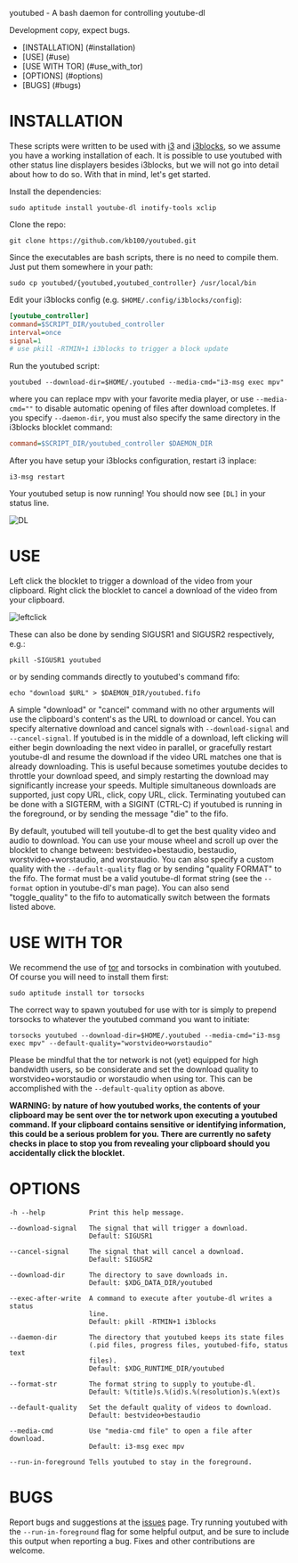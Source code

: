 youtubed - A bash daemon for controlling youtube-dl



Development copy, expect bugs.

- [INSTALLATION] (#installation)
- [USE] (#use)
- [USE WITH TOR] (#use_with_tor)
- [OPTIONS] (#options)
- [BUGS] (#bugs)

# INSTALLATION

These scripts were written to be used with [i3](http://www.i3wm.org) and [i3blocks](https://github.com/vivien/i3blocks), so we assume you have a working installation of each.
It is possible to use youtubed with other status line displayers besides i3blocks, but we will not go into detail about how to do so.
With that in mind, let's get started.

Install the dependencies:

```ShellSession
sudo aptitude install youtube-dl inotify-tools xclip
```

Clone the repo:

```ShellSession
git clone https://github.com/kb100/youtubed.git
```

Since the executables are bash scripts, there is no need to compile them.
Just put them somewhere in your path:

```ShellSession
sudo cp youtubed/{youtubed,youtubed_controller} /usr/local/bin
```

Edit your i3blocks config (e.g. `$HOME/.config/i3blocks/config`):

```INI
[youtube_controller]
command=$SCRIPT_DIR/youtubed_controller
interval=once
signal=1
# use pkill -RTMIN+1 i3blocks to trigger a block update
```

Run the youtubed script:

```ShellSession
youtubed --download-dir=$HOME/.youtubed --media-cmd="i3-msg exec mpv"
```

where you can replace mpv with your favorite media player, or use `--media-cmd=""` to disable automatic opening of files after download completes. 
If you specify `--daemon-dir`, you must also specify the same directory in the i3blocks blocklet command:

```INI
command=$SCRIPT_DIR/youtubed_controller $DAEMON_DIR
```

After you have setup your i3blocks configuration, restart i3 inplace:

```ShellSession
i3-msg restart
```

Your youtubed setup is now running!
You should now see `[DL]` in your status line.

![DL](https://cloud.githubusercontent.com/assets/1966710/7039499/741102cc-dd88-11e4-8a8e-999efb8ebb32.gif)

# USE

Left click the blocklet to trigger a download of the video from your clipboard.
Right click the blocklet to cancel a download of the video from your clipboard.

![leftclick](https://cloud.githubusercontent.com/assets/1966710/7052700/d5022f94-ddf5-11e4-81f0-f9d934ad6a1d.gif)

These can also be done by sending SIGUSR1 and SIGUSR2 respectively, e.g.:

```ShellSession
pkill -SIGUSR1 youtubed
```

or by sending commands directly to youtubed's command fifo:

```ShellSession
echo "download $URL" > $DAEMON_DIR/youtubed.fifo
```

A simple "download" or "cancel" command with no other arguments will use the clipboard's content's
as the URL to download or cancel.
You can specify alternative download and cancel signals with `--download-signal` and `--cancel-signal`.
If youtubed is in the middle of a download, left clicking will either begin downloading the next video in parallel,
or gracefully restart youtube-dl and resume the download if the video URL matches one that is already downloading.
This is useful because sometimes youtube decides to throttle your download speed, and simply restarting the download
may significantly increase your speeds.
Multiple simultaneous downloads are supported, just copy URL, click, copy URL, click.
Terminating youtubed can be done with a SIGTERM, with a SIGINT (CTRL-C) if youtubed is running in the foreground, or by sending the message "die" to the fifo.

By default, youtubed will tell youtube-dl to get the best quality video and audio to download.
You can use your mouse wheel and scroll  up over the blocklet to change between: bestvideo+bestaudio, bestaudio, worstvideo+worstaudio, and worstaudio.
You can also specify a custom quality with the `--default-quality` flag or by sending "quality FORMAT" to the fifo.
The format must be a valid youtube-dl format string (see the `--format` option in youtube-dl's man page).
You can also send "toggle_quality" to the fifo to automatically switch between the formats listed above.

# USE WITH TOR

We recommend the use of [tor](https://www.torproject.org/) and torsocks in combination with youtubed.
Of course you will need to install them first:

```ShellSession
sudo aptitude install tor torsocks
```

The correct way to spawn youtubed for use with tor is simply to prepend torsocks to whatever the youtubed command you want to initiate:

```ShellSession
torsocks youtubed --download-dir=$HOME/.youtubed --media-cmd="i3-msg exec mpv" --default-quality="worstvideo+worstaudio"
```

Please be mindful that the tor network is not (yet) equipped for high bandwidth users, so be considerate and set the download quality to worstvideo+worstaudio or worstaudio when using tor.
This can be accomplished with the `--default-quality` option as above.

**WARNING: by nature of how youtubed works, the contents of your clipboard may be sent over the tor network upon executing a youtubed command. If your clipboard contains sensitive or identifying information, this could be a serious problem for you. There are currently no safety checks in place to stop you from revealing your clipboard should you accidentally click the blocklet.**

# OPTIONS

    -h --help           Print this help message.

    --download-signal   The signal that will trigger a download.
                        Default: SIGUSR1
    
    --cancel-signal     The signal that will cancel a download.
                        Default: SIGUSR2
    
    --download-dir      The directory to save downloads in.
                        Default: $XDG_DATA_DIR/youtubed
    
    --exec-after-write  A command to execute after youtube-dl writes a status
                        line. 
                        Default: pkill -RTMIN+1 i3blocks
    
    --daemon-dir        The directory that youtubed keeps its state files 
                        (.pid files, progress files, youtubed-fifo, status text
                        files). 
                        Default: $XDG_RUNTIME_DIR/youtubed
    
    --format-str        The format string to supply to youtube-dl. 
                        Default: %(title)s.%(id)s.%(resolution)s.%(ext)s

    --default-quality   Set the default quality of videos to download.
                        Default: bestvideo+bestaudio

    --media-cmd         Use "media-cmd file" to open a file after download.
                        Default: i3-msg exec mpv
    
    --run-in-foreground Tells youtubed to stay in the foreground.

# BUGS

Report bugs and suggestions at the [issues](https://github.com/kb100/youtubed/issues) page.
Try running youtubed with the `--run-in-foreground` flag for some helpful output, and be sure to include this output when reporting a bug.
Fixes and other contributions are welcome.
